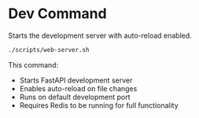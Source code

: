# Dev Command

Starts the development server with auto-reload enabled.

```bash
./scripts/web-server.sh
```

This command:
- Starts FastAPI development server
- Enables auto-reload on file changes
- Runs on default development port
- Requires Redis to be running for full functionality